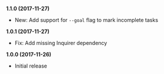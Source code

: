 **1.1.0 (2017-11-27)**

- New: Add support for `--goal` flag to mark incomplete tasks

**1.0.1 (2017-11-27)**

- Fix: Add missing Inquirer dependency

**1.0.0 (2017-11-26)**

- Initial release
